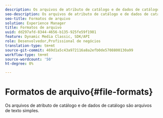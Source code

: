 ```yaml
---
description: Os arquivos de atributo de catálogo e de dados de catálogo são arquivos de texto simples.
seo-description: Os arquivos de atributo de catálogo e de dados de catálogo são arquivos de texto simples.
seo-title: Formatos de arquivo
solution: Experience Manager
title: Formatos de arquivo
uuid: dd297afd-8344-4656-b135-925fe59f1981
feature: Dynamic Media Classic, SDK/API
role: Desenvolvedor,Profissional de negócios
translation-type: tm+mt
source-git-commit: 469d1a5c43a972116a8a2efb0de5708800130a99
workflow-type: tm+mt
source-wordcount: '50'
ht-degree: 0%

---
```



# Formatos de arquivo{#file-formats}

Os arquivos de atributo de catálogo e de dados de catálogo são arquivos de texto simples.

